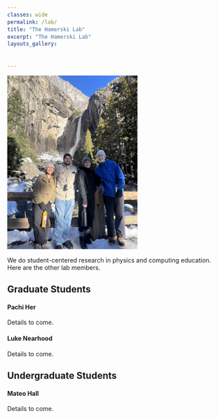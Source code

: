 ```yaml
---
classes: wide
permalink: /lab/
title: "The Hamerski Lab"
excerpt: "The Hamerski Lab"
layouts_gallery:

    
---
```


<img src="/assets/images/yosemite-falls.jpg" width="300"/>

We do student-centered research in physics and computing education. Here are the other lab members.

## Graduate Students

#### Pachi Her

Details to come.

#### Luke Nearhood

Details to come.

## Undergraduate Students

#### Mateo Hall

Details to come.